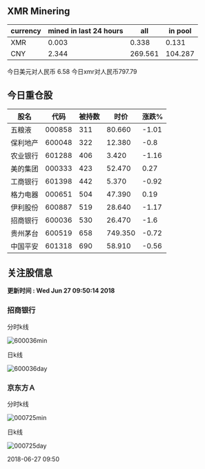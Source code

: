## XMR Minering

|currency|mined in last 24 hours|all|in pool|
|---|---|---|---|
|XMR|0.003|0.338|0.131|
|CNY|2.344|269.561|104.287|

今日美元对人民币 6.58	今日xmr对人民币797.79


## 今日重仓股 

|股名|代码|被持数|时价|涨跌%|
|---|---|---|---|---|
|五粮液|000858|311|80.660|-1.01|
|保利地产|600048|322|12.380|-0.8|
|农业银行|601288|406|3.420|-1.16|
|美的集团|000333|423|52.470|0.27|
|工商银行|601398|442|5.370|-0.92|
|格力电器|000651|504|47.390|0.19|
|伊利股份|600887|519|28.640|-1.17|
|招商银行|600036|530|26.470|-1.6|
|贵州茅台|600519|658|749.350|-0.72|
|中国平安|601318|690|58.910|-0.56|

## 关注股信息
**更新时间 : Wed Jun 27 09:50:14 2018**
### 招商银行 
分时k线

![600036min](http://image.sinajs.cn/newchart/min/n/sh600036.gif)

日k线

![600036day](http://image.sinajs.cn/newchart/daily/n/sh600036.gif)

### 京东方Ａ 
分时k线

![000725min](http://image.sinajs.cn/newchart/min/n/sz000725.gif)

日k线

![000725day](http://image.sinajs.cn/newchart/daily/n/sz000725.gif)

2018-06-27 09:50